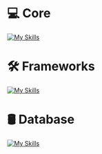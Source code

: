 
# 💻 Core
[![My Skills](https://skillicons.dev/icons?i=cs,java,go,python,js,ts&perline=3)](https://skillicons.dev)

# 🛠️ Frameworks
[![My Skills](https://skillicons.dev/icons?i=dotnet,spring,angular,react,nodejs,express&perline=3)](https://skillicons.dev)

# 🛢 Database
[![My Skills](https://skillicons.dev/icons?i=mysql,sqlite,mongodb,postgres,prisma,graphql&perline=3)](https://skillicons.dev)



